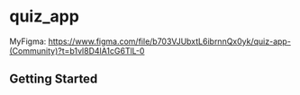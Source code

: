 # quiz_app

MyFigma: https://www.figma.com/file/b703VJUbxtL6ibrnnQx0yk/quiz-app-(Community)?t=b1vl8D4lA1cG6TlL-0

## Getting Started

